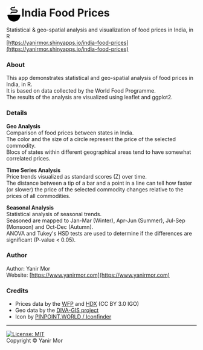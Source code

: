 # <img align="left" height="40px" src="www/icons/food.png"></img> India Food Prices

Statistical & geo-spatial analysis and visualization of food prices in India, in R  
[https://yanirmor.shinyapps.io/india-food-prices](https://yanirmor.shinyapps.io/india-food-prices)  

### About

This app demonstrates statistical and geo-spatial analysis of food prices in India, in R.  
It is based on data collected by the World Food Programme.  
The results of the analysis are visualized using leaflet and ggplot2.

### Details

**Geo Analysis**  
Comparison of food prices between states in India.  
The color and the size of a circle represent the price of the selected commodity.  
Blocs of states within different geographical areas tend to have somewhat correlated prices.

**Time Series Analysis**  
Price trends visualized as standard scores (Z) over time.  
The distance between a tip of a bar and a point in a line can tell how faster (or slower) the price of the selected commodity changes relative to the prices of all commodities.

**Seasonal Analysis**  
Statistical analysis of seasonal trends.  
Seasoned are mapped to Jan-Mar (Winter), Apr-Jun (Summer), Jul-Sep (Monsoon) and Oct-Dec (Autumn).  
ANOVA and Tukey's HSD tests are used to determine if the differences are significant (P-value < 0.05).

### Author
Author: Yanir Mor  
Website: [https://www.yanirmor.com](https://www.yanirmor.com)

### Credits

* Prices data by the [WFP](https://www.wfp.org/) and [HDX](https://data.humdata.org/) (CC BY 3.0 IGO)  
* Geo data by the [DIVA-GIS project](https://www.diva-gis.org/)  
* Icon by [PINPOINT.WORLD / Iconfinder](https://www.iconfinder.com/pinpointworld)

---
[![License: MIT](https://img.shields.io/badge/License-MIT-blue.svg)](https://opensource.org/licenses/MIT)  
Copyright © Yanir Mor
